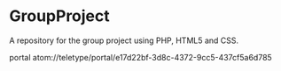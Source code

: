 # GroupProject
A repository for the group project using PHP, HTML5 and CSS.

portal
atom://teletype/portal/e17d22bf-3d8c-4372-9cc5-437cf5a6d785
